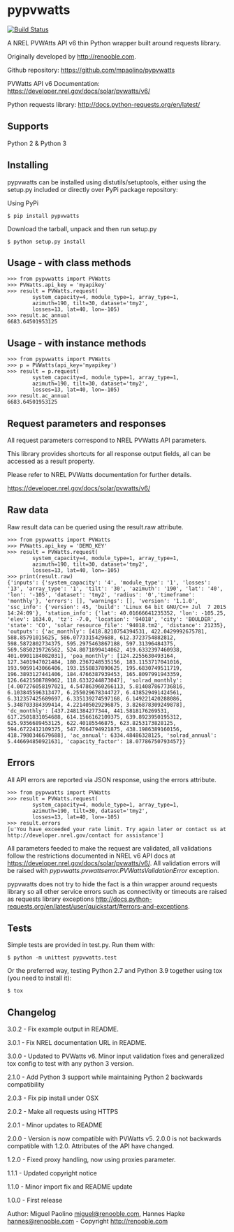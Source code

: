 pypvwatts
=========

[![Build Status](https://travis-ci.org/mpaolino/pypvwatts.svg?branch=master)](https://travis-ci.org/mpaolino/pypvwatts)

A NREL PVWAtts API v6 thin Python wrapper built around requests library.

Originally developed by <http://renooble.com>.

Github repository: <https://github.com/mpaolino/pypvwatts>


PVWatts API v6 Documentation: <https://developer.nrel.gov/docs/solar/pvwatts/v6/>

Python requests library: <http://docs.python-requests.org/en/latest/>

Supports
--------

Python 2 & Python 3

Installing
----------

pypvwatts can be installed using distutils/setuptools, either using the setup.py included or directly over PyPi package repository:


Using PyPi


    $ pip install pypvwatts


Download the tarball, unpack and then run setup.py


    $ python setup.py install


Usage - with class methods
--------------------------


    >>> from pypvwatts import PVWatts
    >>> PVWatts.api_key = 'myapikey'
    >>> result = PVWatts.request(
            system_capacity=4, module_type=1, array_type=1,
            azimuth=190, tilt=30, dataset='tmy2',
            losses=13, lat=40, lon=-105)
    >>> result.ac_annual
    6683.64501953125

Usage - with instance methods
-----------------------------


    >>> from pypvwatts import PVWatts
    >>> p = PVWatts(api_key='myapikey')
    >>> result = p.request(
            system_capacity=4, module_type=1, array_type=1,
            azimuth=190, tilt=30, dataset='tmy2',
            losses=13, lat=40, lon=-105)
    >>> result.ac_annual
    6683.64501953125


Request parameters and responses
--------------------------------

All request parameters correspond to NREL PVWatts API parameters.

This library provides shortcuts for all response output fields, all can be
accessed as a result property.

Please refer to NREL PVWatts documentation for further details.

https://developer.nrel.gov/docs/solar/pvwatts/v6/

Raw data
--------

Raw result data can be queried using the result.raw attribute.


	>>> from pypvwatts import PVWatts
	>>> PVWatts.api_key = 'DEMO_KEY'
	>>> result = PVWatts.request(
			system_capacity=4, module_type=1, array_type=1,
			azimuth=190, tilt=30, dataset='tmy2',
			losses=13, lat=40, lon=-105)
	>>> print(result.raw)
	{'inputs': {'system_capacity': '4', 'module_type': '1', 'losses': '13', 'array_type': '1', 'tilt': '30', 'azimuth': '190', 'lat': '40', 'lon': '-105', 'dataset': 'tmy2', 'radius': '0','timeframe': 'monthly'}, 'errors': [], 'warnings': [], 'version': '1.1.0', 'ssc_info': {'version': 45, 'build': 'Linux 64 bit GNU/C++ Jul  7 2015 14:24:09'}, 'station_info': {'lat': 40.01666641235352, 'lon': -105.25, 'elev': 1634.0, 'tz': -7.0, 'location': '94018', 'city': 'BOULDER', 'state': 'CO', 'solar_resource_file': '94018.tm2', 'distance': 21235}, 'outputs': {'ac_monthly': [418.8210754394531, 422.0429992675781, 588.85791015625, 586.0773315429688, 612.3723754882812, 598.5872802734375, 595.2975463867188, 597.31396484375, 569.5850219726562, 524.8071899414062, 419.6332397460938, 401.0901184082031], 'poa_monthly': [124.2255630493164, 127.3401947021484, 180.2367248535156, 183.1153717041016, 193.9059143066406, 193.1558837890625, 195.6830749511719, 196.3893127441406, 184.4766387939453, 165.8097991943359, 126.6421508789062, 118.6332244873047], 'solrad_monthly': [4.007276058197021, 4.547863960266113, 5.814087867736816, 6.103845596313477, 6.255029678344727, 6.438529491424561, 6.312357425689697, 6.335139274597168, 6.149221420288086, 5.348703384399414, 4.221405029296875, 3.826878309249878], 'dc_monthly': [437.2481384277344, 441.5818176269531, 617.2501831054688, 614.1566162109375, 639.8923950195312, 625.9356689453125, 622.40185546875, 623.8253173828125, 594.6722412109375, 547.7664794921875, 438.1986389160156, 418.7980346679688], 'ac_annual': 6334.48486328125, 'solrad_annual': 5.446694850921631, 'capacity_factor': 18.07786750793457}}


Errors
------

All API errors are reported via JSON response, using the errors attribute.


    >>> from pypvwatts import PVWatts
    >>> result = PVWatts.request(
            system_capacity=4, module_type=1, array_type=1,
            azimuth=190, tilt=30, dataset='tmy2',
            losses=13, lat=40, lon=-105)
    >>> result.errors
    [u'You have exceeded your rate limit. Try again later or contact us at http://developer.nrel.gov/contact for assistance']


All parameters feeded to make the request are validated, all validations follow the restrictions documented in NREL v6 API docs at <https://developer.nrel.gov/docs/solar/pvwatts/v6/>.
All validation errors will be raised with *pypvwatts.pvwattserror.PVWattsValidationError* exception.

pypvwatts does not try to hide the fact is a thin wrapper around requests library so all other service errors such as connectivity or timeouts are raised as requests library exceptions <http://docs.python-requests.org/en/latest/user/quickstart/#errors-and-exceptions>.


Tests
-----

Simple tests are provided in test.py. Run them with:

    $ python -m unittest pypvwatts.test

Or the preferred way, testing Python 2.7 and Python 3.9 together using tox (you need to install it):
    
    $ tox

Changelog
---------

3.0.2 - Fix example output in README.

3.0.1 - Fix NREL documentation URL in README.

3.0.0 - Updated to PVWatts v6. Minor input validation fixes and generalized tox config to test with any python 3 version.

2.1.0 - Add Python 3 support while maintaining Python 2 backwards compatibility

2.0.3 - Fix pip install under OSX

2.0.2 - Make all requests using HTTPS

2.0.1 - Minor updates to README

2.0.0 - Version is now compatible with PVWatts v5. 2.0.0 is not backwards compatible with 1.2.0. Attributes of the API have changed.

1.2.0 - Fixed proxy handling, now using proxies parameter.

1.1.1 - Updated copyright notice

1.1.0 - Minor import fix and README update

1.0.0 - First release

Author: Miguel Paolino <miguel@renooble.com>, Hannes Hapke <hannes@renooble.com> - Copyright <http://renooble.com>
